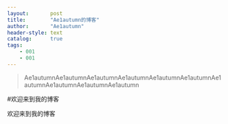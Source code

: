 ```yaml
---
layout:       post
title:        "Ae1autumn的博客"
author:       "Ae1autumn"
header-style: text
catalog:      true
tags:
    - 001
    - 001
---
```


> Ae1autumnAe1autumnAe1autumnAe1autumnAe1autumnAe1autumnAe1autumnAe1autumnAe1autumnAe1autumn

#欢迎来到我的博客

欢迎来到我的博客
